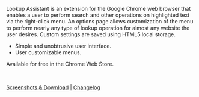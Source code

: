 Lookup Assistant is an extension for the Google Chrome web browser that enables
a user to perform search and other operations on highlighted text via the
right-click menu.  An options page allows customization of the menu to perform
nearly any type of lookup operation for almost any website the user desires.
Custom settings are saved using HTML5 local storage.

- Simple and unobtrusive user interface.
- User customizable menus.

Available for free in the Chrome Web Store.

<br />

[Screenshots & Download][1] | [Changelog][2]

[1]: https://chrome.google.com/webstore/detail/gffkdmepjpippahnkmhellmgoinojhle "Screenshots & Download"
[2]: https://github.com/smwst/Lookup-Assistant/blob/master/CHANGELOG.md "Changelog"
